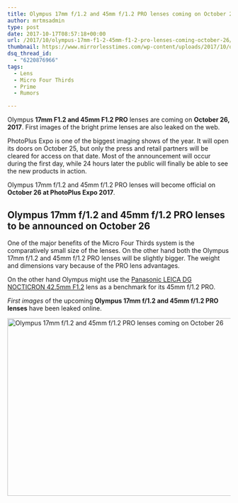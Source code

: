 ```yaml
---
title: Olympus 17mm f/1.2 and 45mm f/1.2 PRO lenses coming on October 26
author: mrtmsadmin
type: post
date: 2017-10-17T08:57:18+00:00
url: /2017/10/olympus-17mm-f1-2-45mm-f1-2-pro-lenses-coming-october-26/
thumbnail: https://www.mirrorlesstimes.com/wp-content/uploads/2017/10/olympus-45mm-f1-2-pro-lens-rumored-works-750x550.jpg
dsq_thread_id:
  - "6220876966"
tags:
  - Lens
  - Micro Four Thirds
  - Prime
  - Rumors

---
```

Olympus **17mm F1.2 and 45mm F1.2 PRO** lenses are coming on **October 26, 2017**. First images of the bright prime lenses are also leaked on the web.

PhotoPlus Expo is one of the biggest imaging shows of the year. It will open its doors on October 25, but only the press and retail partners will be cleared for access on that date. Most of the announcement will occur during the first day, while 24 hours later the public will finally be able to see the new products in action.

Olympus 17mm f/1.2 and 45mm f/1.2 PRO lenses will become official on **October 26 at PhotoPlus Expo 2017**.

## Olympus 17mm f/1.2 and 45mm f/1.2 PRO lenses to be announced on October 26

One of the major benefits of the Micro Four Thirds system is the comparatively small size of the lenses. On the other hand both the Olympus 17mm f/1.2 and 45mm f/1.2 PRO lenses will be slightly bigger. The weight and dimensions vary because of the PRO lens advantages.

On the other hand Olympus might use the <a href="http://amzn.to/2h2BpMN" target="_blank" rel="noopener">Panasonic LEICA DG NOCTICRON 42.5mm F1.2</a> lens as a benchmark for its 45mm f/1.2 PRO.

_First images_ of the upcoming **Olympus 17mm f/1.2 and 45mm f/1.2 PRO lenses** have been leaked online.

[<img class="aligncenter wp-image-1306 size-full" title="Olympus 17mm f/1.2 and 45mm f/1.2 PRO lenses coming on October 26" src="https://i2.wp.com/www.mirrorlesstimes.com/wp-content/uploads/2017/10/first-images-olympus-17mm-f1-2-45mm-f1-2-pro-lenses.jpg?resize=600%2C400&#038;ssl=1" alt="Olympus 17mm f/1.2 and 45mm f/1.2 PRO lenses coming on October 26" width="600" height="400" srcset="https://i2.wp.com/www.mirrorlesstimes.com/wp-content/uploads/2017/10/first-images-olympus-17mm-f1-2-45mm-f1-2-pro-lenses.jpg?w=900&ssl=1 900w, https://i2.wp.com/www.mirrorlesstimes.com/wp-content/uploads/2017/10/first-images-olympus-17mm-f1-2-45mm-f1-2-pro-lenses.jpg?resize=300%2C200&ssl=1 300w, https://i2.wp.com/www.mirrorlesstimes.com/wp-content/uploads/2017/10/first-images-olympus-17mm-f1-2-45mm-f1-2-pro-lenses.jpg?resize=768%2C512&ssl=1 768w, https://i2.wp.com/www.mirrorlesstimes.com/wp-content/uploads/2017/10/first-images-olympus-17mm-f1-2-45mm-f1-2-pro-lenses.jpg?resize=180%2C120&ssl=1 180w, https://i2.wp.com/www.mirrorlesstimes.com/wp-content/uploads/2017/10/first-images-olympus-17mm-f1-2-45mm-f1-2-pro-lenses.jpg?resize=75%2C50&ssl=1 75w, https://i2.wp.com/www.mirrorlesstimes.com/wp-content/uploads/2017/10/first-images-olympus-17mm-f1-2-45mm-f1-2-pro-lenses.jpg?resize=700%2C467&ssl=1 700w" sizes="(max-width: 600px) 100vw, 600px" data-recalc-dims="1" />][1]

 [1]: https://i2.wp.com/www.mirrorlesstimes.com/wp-content/uploads/2017/10/first-images-olympus-17mm-f1-2-45mm-f1-2-pro-lenses.jpg?ssl=1
